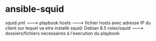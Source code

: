 # ansible-squid
squid.yml ---> playbook
hosts ---> fichier hosts avec adresse IP du client sur lequel va etre installé squid: Debian 8.5
roles/squid ---> dossiers/fichiers necessaires à l'execution du playbook
